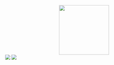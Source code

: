<div align="center">
  <a href="https://github.com/GustavoScardovelliSiqueroli">
  <img height="160em" src="https://github-readme-stats.vercel.app/api/top-langs/?username=GustavoScardovelliSiqueroli&layout=compact&langs_count=7&theme=dracula"/>
</div>
</div align="center">
  <a href = "mailto:gustavosecardovelli@gmail.com"><img src="https://img.shields.io/badge/-Email-%23333?style=for-the-badge&logo=gmail&logoColor=white" target="_blank"></a>
  <a href="https://www.linkedin.com/in/gustavo-scardovelli-siqueroli/" target="_blank"><img src="https://img.shields.io/badge/-LinkedIn-%230077B5?style=for-the-badge&logo=linkedin&logoColor=white" target="_blank"></a> 
</div>
